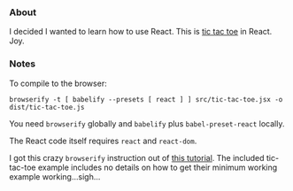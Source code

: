 ### About

I decided I wanted to learn how to use React. This is [tic tac toe](https://facebook.github.io/react/tutorial/tutorial.html) in React. Joy.

### Notes

To compile to the browser:

    browserify -t [ babelify --presets [ react ] ] src/tic-tac-toe.jsx -o dist/tic-tac-toe.js
    
You need `browserify` globally and `babelify` plus `babel-preset-react` locally.

The React code itself requires `react` and `react-dom`.

I got this crazy `browserify` instruction out of [this tutorial](https://codeutopia.net/blog/2016/01/25/getting-started-with-npm-and-browserify-in-a-react-project/). The included tic-tac-toe example includes no details on how to get their minimum working example working...sigh...